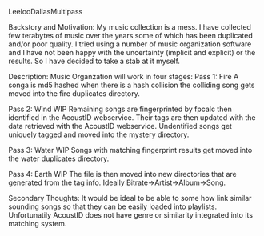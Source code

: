 LeelooDallasMultipass


Backstory and Motivation:
My music collection is a mess. I have collected few terabytes of music over the years some of which has been duplicated and/or poor quality. I tried using a number of music organization software and I have not been happy with the uncertainty (implicit and explicit) or the results. So I have decided to take a stab at it myself. 

Description:
Music Organzation will work in four stages:
Pass 1: Fire
A songa is md5 hashed when there is a hash collision the colliding song gets moved into the fire duplicates directory.

Pass 2: Wind WIP
Remaining songs are fingerprinted by fpcalc then identified in the AcoustID webservice.
Their tags are then updated with the data retrieved with the AcoustID webservice.
Undentified songs get uniquely tagged and moved into the mystery directory.

Pass 3: Water WIP
Songs with matching fingerprint results get moved into the water duplicates directory.

Pass 4: Earth WIP
The file is then moved into new directories that are generated from the tag info. Ideally Bitrate->Artist->Album->Song.

Secondary Thoughts:
It would be ideal to be able to some how link similar sounding songs so that they can be easily loaded into playlists. Unfortunatily AcoustID does not have genre or similarity integrated into its matching system.